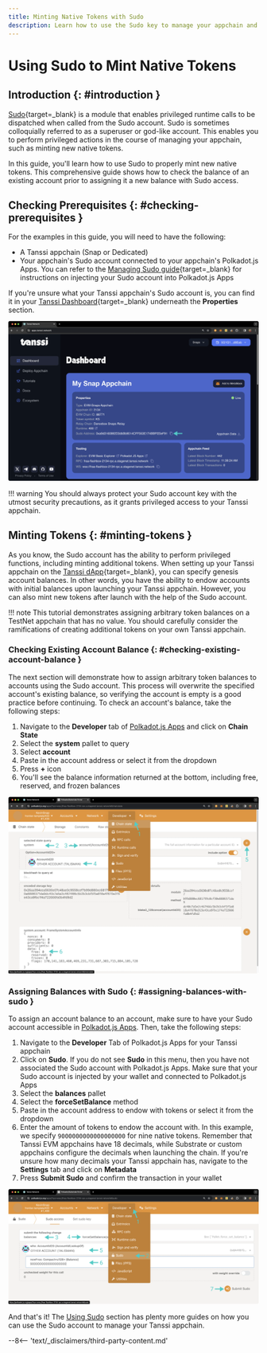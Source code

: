 ```yaml
---
title: Minting Native Tokens with Sudo 
description: Learn how to use the Sudo key to manage your appchain and perform the privileged action of minting additional native tokens of your Tanssi appchain.
---
```


# Using Sudo to Mint Native Tokens

## Introduction {: #introduction }

[Sudo](https://paritytech.github.io/polkadot-sdk/master/pallet_sudo/index.html){target=\_blank} is a module that enables privileged runtime calls to be dispatched when called from the Sudo account. Sudo is sometimes colloquially referred to as a superuser or god-like account. This enables you to perform privileged actions in the course of managing your appchain, such as minting new native tokens. 

In this guide, you'll learn how to use Sudo to properly mint new native tokens. This comprehensive guide shows how to check the balance of an existing account prior to assigning it a new balance with Sudo access. 

## Checking Prerequisites {: #checking-prerequisites }

For the examples in this guide, you will need to have the following:

 - A Tanssi appchain (Snap or Dedicated)
 - Your appchain's Sudo account connected to your appchain's Polkadot.js Apps. You can refer to the [Managing Sudo guide](/builders/manage/sudo/sudo/#configuring-polkadotjs-apps){target=\_blank} for instructions on injecting your Sudo account into Polkadot.js Apps

If you're unsure what your Tanssi appchain's Sudo account is, you can find it in your [Tanssi Dashboard](https://apps.tanssi.network/){target=\_blank} underneath the **Properties** section.

![Locating your Sudo address on apps.tanssi.network](/images/builders/manage/sudo/minting/minting-1.webp)

!!! warning
    You should always protect your Sudo account key with the utmost security precautions, as it grants privileged access to your Tanssi appchain.

## Minting Tokens {: #minting-tokens }

As you know, the Sudo account has the ability to perform privileged functions, including minting additional tokens. When setting up your Tanssi appchain on the [Tanssi dApp](https://apps.tanssi.network/){target=\_blank}, you can specify genesis account balances. In other words, you have the ability to endow accounts with initial balances upon launching your Tanssi appchain. However, you can also mint new tokens after launch with the help of the Sudo account.

!!! note
    This tutorial demonstrates assigning arbitrary token balances on a TestNet appchain that has no value. You should carefully consider the ramifications of creating additional tokens on your own Tanssi appchain.

### Checking Existing Account Balance {: #checking-existing-account-balance }

The next section will demonstrate how to assign arbitrary token balances to accounts using the Sudo account. This process will overwrite the specified account's existing balance, so verifying the account is empty is a good practice before continuing. To check an account's balance, take the following steps:

1. Navigate to the **Developer** tab of [Polkadot.js Apps](/builders/manage/sudo/sudo/#configuring-polkadotjs-apps) and click on **Chain State**
2. Select the **system** pallet to query
3. Select **account**
4. Paste in the account address or select it from the dropdown
5. Press **+** icon
6. You'll see the balance information returned at the bottom, including free, reserved, and frozen balances

![Check balances on Polkadot.js Apps](/images/builders/manage/sudo/minting/minting-2.webp)

### Assigning Balances with Sudo {: #assigning-balances-with-sudo }  

To assign an account balance to an account, make sure to have your Sudo account accessible in [Polkadot.js Apps](/builders/manage/sudo/sudo/#configuring-polkadotjs-apps). Then, take the following steps:

1. Navigate to the **Developer** Tab of Polkadot.js Apps for your Tanssi appchain
2. Click on **Sudo**. If you do not see **Sudo** in this menu, then you have not associated the Sudo account with Polkadot.js Apps. Make sure that your Sudo account is injected by your wallet and connected to Polkadot.js Apps
3. Select the **balances** pallet
4. Select the **forceSetBalance** method
5. Paste in the account address to endow with tokens or select it from the dropdown
6. Enter the amount of tokens to endow the account with. In this example, we specify `9000000000000000000` for nine native tokens. Remember that Tanssi EVM appchains have 18 decimals, while Substrate or custom appchains configure the decimals when launching the chain. If you're unsure how many decimals your Tanssi appchain has, navigate to the **Settings** tab and click on **Metadata**
7. Press **Submit Sudo** and confirm the transaction in your wallet

![Force assign balances on Polkadot.js Apps](/images/builders/manage/sudo/minting/minting-3.webp)

And that's it! The [Using Sudo](/builders/manage/sudo/) section has plenty more guides on how you can use the Sudo account to manage your Tanssi appchain.

--8<-- 'text/_disclaimers/third-party-content.md'
